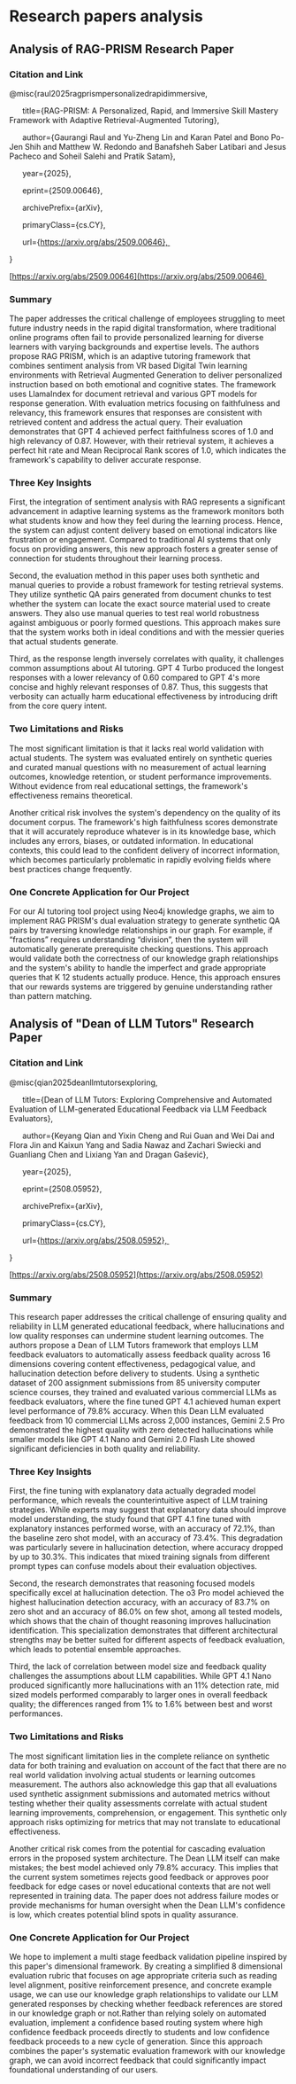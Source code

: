 # Research papers analysis

## Analysis of RAG-PRISM Research Paper

### Citation and Link

@misc{raul2025ragprismpersonalizedrapidimmersive,

      title={RAG-PRISM: A Personalized, Rapid, and Immersive Skill Mastery Framework with Adaptive Retrieval-Augmented Tutoring}, 

      author={Gaurangi Raul and Yu-Zheng Lin and Karan Patel and Bono Po-Jen Shih and Matthew W. Redondo and Banafsheh Saber Latibari and Jesus Pacheco and Soheil Salehi and Pratik Satam},

      year={2025},

      eprint={2509.00646},

      archivePrefix={arXiv},

      primaryClass={cs.CY},

      url={https://arxiv.org/abs/2509.00646}, 

}

[https://arxiv.org/abs/2509.00646](https://arxiv.org/abs/2509.00646) 

### Summary

The paper addresses the critical challenge of employees struggling to meet future industry needs in the rapid digital transformation, where traditional online programs often fail to provide personalized learning for diverse learners with varying backgrounds and expertise levels. The authors propose RAG PRISM, which is an adaptive tutoring framework that combines sentiment analysis from VR based Digital Twin learning environments with Retrieval Augmented Generation to deliver personalized instruction based on both emotional and cognitive states. The framework uses LlamaIndex for document retrieval and various GPT models for response generation. With evaluation metrics focusing on faithfulness and relevancy, this framework ensures that responses are consistent with retrieved content and address the actual query. Their evaluation demonstrates that GPT 4 achieved perfect faithfulness scores of 1.0 and high relevancy of 0.87. However, with their retrieval system, it achieves a perfect hit rate and Mean Reciprocal Rank scores of 1.0, which indicates the framework's capability to deliver accurate response.

### Three Key Insights

First, the integration of sentiment analysis with RAG represents a significant advancement in adaptive learning systems as the framework monitors both what students know and how they feel during the learning process. Hence, the system can adjust content delivery based on emotional indicators like frustration or engagement. Compared to traditional AI systems that only focus on providing answers, this new approach fosters a greater sense of connection for students throughout their learning process.

Second, the evaluation method in this paper uses both synthetic and manual queries to provide a robust framework for testing retrieval systems. They utilize synthetic QA pairs generated from document chunks to test whether the system can locate the exact source material used to create answers. They also use manual queries to test real world robustness against ambiguous or poorly formed questions. This approach makes sure that the system works both in ideal conditions and with the messier queries that actual students generate.

Third, as the response length inversely correlates with quality, it challenges common assumptions about AI tutoring. GPT 4 Turbo produced the longest responses with a lower relevancy of 0.60 compared to GPT 4's more concise and highly relevant responses of 0.87. Thus, this suggests that verbosity can actually harm educational effectiveness by introducing drift from the core query intent.

### Two Limitations and Risks

The most significant limitation is that it lacks real world validation with actual students. The system was evaluated entirely on synthetic queries and curated manual questions with no measurement of actual learning outcomes, knowledge retention, or student performance improvements. Without evidence from real educational settings, the framework's effectiveness remains theoretical.

Another critical risk involves the system's dependency on the quality of its document corpus. The framework's high faithfulness scores demonstrate that it will accurately reproduce whatever is in its knowledge base, which includes any errors, biases, or outdated information. In educational contexts, this could lead to the confident delivery of incorrect information, which becomes particularly problematic in rapidly evolving fields where best practices change frequently.

### One Concrete Application for Our Project

For our AI tutoring tool project using Neo4j knowledge graphs, we aim to implement RAG PRISM's dual evaluation strategy to generate synthetic QA pairs by traversing knowledge relationships in our graph. For example, if “fractions” requires understanding “division”, then the system will automatically generate prerequisite checking questions. This approach would validate both the correctness of our knowledge graph relationships and the system's ability to handle the imperfect and grade appropriate queries that K 12 students actually produce. Hence, this approach ensures that our rewards systems are triggered by genuine understanding rather than pattern matching.

## Analysis of "Dean of LLM Tutors" Research Paper

### Citation and Link

@misc{qian2025deanllmtutorsexploring,

      title={Dean of LLM Tutors: Exploring Comprehensive and Automated Evaluation of LLM-generated Educational Feedback via LLM Feedback Evaluators}, 

      author={Keyang Qian and Yixin Cheng and Rui Guan and Wei Dai and Flora Jin and Kaixun Yang and Sadia Nawaz and Zachari Swiecki and Guanliang Chen and Lixiang Yan and Dragan Gašević},

      year={2025},

      eprint={2508.05952},

      archivePrefix={arXiv},

      primaryClass={cs.CY},

      url={https://arxiv.org/abs/2508.05952}, 

}

[https://arxiv.org/abs/2508.05952](https://arxiv.org/abs/2508.05952)

### Summary

This research paper addresses the critical challenge of ensuring quality and reliability in LLM generated educational feedback, where hallucinations and low quality responses can undermine student learning outcomes. The authors propose a Dean of LLM Tutors framework that employs LLM feedback evaluators to automatically assess feedback quality across 16 dimensions covering content effectiveness, pedagogical value, and hallucination detection before delivery to students. Using a synthetic dataset of 200 assignment submissions from 85 university computer science courses, they trained and evaluated various commercial LLMs as feedback evaluators, where the fine tuned GPT 4.1 achieved human expert level performance of 79.8% accuracy. When this Dean LLM evaluated feedback from 10 commercial LLMs across 2,000 instances, Gemini 2.5 Pro demonstrated the highest quality with zero detected hallucinations while smaller models like GPT 4.1 Nano and Gemini 2.0 Flash Lite showed significant deficiencies in both quality and reliability.

### Three Key Insights

First, the fine tuning with explanatory data actually degraded model performance, which reveals the counterintuitive aspect of LLM training strategies. While experts may suggest that explanatory data should improve model understanding, the study found that GPT 4.1 fine tuned with explanatory instances performed worse, with an accuracy of 72.1%, than the baseline zero shot model, with an accuracy of 73.4%. This degradation was particularly severe in hallucination detection, where accuracy dropped by up to 30.3%. This indicates that mixed training signals from different prompt types can confuse models about their evaluation objectives.

Second, the research demonstrates that reasoning focused models specifically excel at hallucination detection. The o3 Pro model achieved the highest hallucination detection accuracy, with an accuracy of 83.7% on zero shot and an accuracy of 86.0% on few shot, among all tested models, which shows that the chain of thought reasoning improves hallucination identification. This specialization demonstrates that different architectural strengths may be better suited for different aspects of feedback evaluation, which leads to potential ensemble approaches.

Third, the lack of correlation between model size and feedback quality challenges the assumptions about LLM capabilities. While GPT 4.1 Nano produced significantly more hallucinations with an 11% detection rate, mid sized models performed comparably to larger ones in overall feedback quality; the differences ranged from 1% to 1.6% between best and worst performances.

### Two Limitations and Risks

The most significant limitation lies in the complete reliance on synthetic data for both training and evaluation on account of the fact that there are no real world validation involving actual students or learning outcomes measurement. The authors also acknowledge this gap that all evaluations used synthetic assignment submissions and automated metrics without testing whether their quality assessments correlate with actual student learning improvements, comprehension, or engagement. This synthetic only approach risks optimizing for metrics that may not translate to educational effectiveness.

Another critical risk comes from the potential for cascading evaluation errors in the proposed system architecture. The Dean LLM itself can make mistakes; the best model achieved only 79.8% accuracy. This implies that the current system sometimes rejects good feedback or approves poor feedback for edge cases or novel educational contexts that are not well represented in training data. The paper does not address failure modes or provide mechanisms for human oversight when the Dean LLM's confidence is low, which creates potential blind spots in quality assurance.

### One Concrete Application for Our Project

We hope to implement a multi stage feedback validation pipeline inspired by this paper's dimensional framework. By creating a simplified 8 dimensional evaluation rubric that focuses on age appropriate criteria such as reading level alignment, positive reinforcement presence, and concrete example usage, we can use our knowledge graph relationships to validate our LLM generated responses by checking whether feedback references are stored in our knowledge graph or not.Rather than relying solely on automated evaluation, implement a confidence based routing system where high confidence feedback proceeds directly to students and low confidence feedback proceeds to a new cycle of generation. Since this approach combines the paper's systematic evaluation framework with our knowledge graph, we can avoid incorrect feedback that could significantly impact foundational understanding of our users.